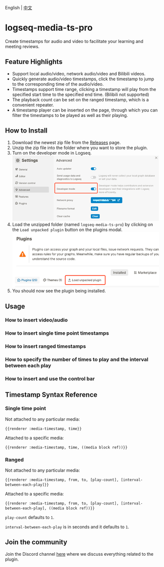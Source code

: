 English | [中文](README.zh.md)

# logseq-media-ts-pro

Create timestamps for audio and video to facilitate your learning and meeting reviews.

## Feature Highlights

- Support local audio/video, network audio/video and Bilibili videos.
- Quickly generate audio/video timestamps, click the timestamp to jump to the corresponding time of the audio/video.
- Timestamps support time range, clicking a timestamp will play from the specified start time to the specified end time. (Bilibili not supported)
- The playback count can be set on the ranged timestamp, which is a convenient repeater.
- A timestamp player can be inserted on the page, through which you can filter the timestamps to be played as well as their playing.

## How to Install

1. Download the newest zip file from the [Releases](https://github.com/sethyuan/logseq-hierarchy-jump/releases) page.
1. Unzip the zip file into the folder where you want to store the plugin.
1. Turn on the developer mode in Logseq. ![](./assets/developer_mode.png)
1. Load the unzipped folder (named `logseq-media-ts-pro`) by clicking on the `Load unpacked plugin` button on the plugins modal. ![](./assets/load_plugin.png)
1. You should now see the plugin being installed.

## Usage

### How to insert video/audio

### How to insert single time point timestamps

### How to insert ranged timestamps

### How to specify the number of times to play and the interval between each play

### How to insert and use the control bar

## Timestamp Syntax Reference

### Single time point

Not attached to any particular media:

```
{{renderer :media-timestamp, time}}
```

Attached to a specific media:

```
{{renderer :media-timestamp, time, ((media block ref))}}
```

### Ranged

Not attached to any particular media:

```
{{renderer :media-timestamp, from, to, [play-count], [interval-between-each-play]}}
```

Attached to a specific media:

```
{{renderer :media-timestamp, from, to, [play-count], [interval-between-each-play], ((media block ref))}}
```

`play-count` defaults to `1`.

`interval-between-each-play` is in seconds and it defaults to `1`.

## Join the community

Join the Discord channel [here](https://discord.gg/vMS3x5QRVx) where we discuss everything related to the plugin.
